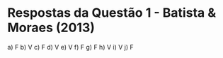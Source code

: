 # Respostas da Questão 1 - Batista & Moraes (2013)

a) F
b) V
c) F
d) V
e) V
f) F
g) F
h) V
i) V
j) F
